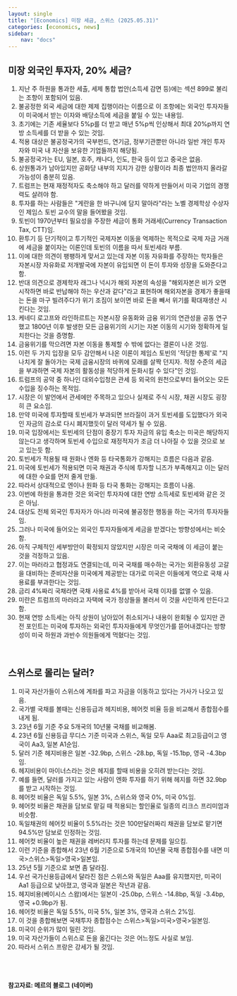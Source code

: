 ```yaml
---
layout: single
title: "[Economics] 미장 세금, 스위스 (2025.05.31)"
categories: [economics, news]
sidebar:
    nav: "docs"
---
```


## 미장 외국인 투자자, 20% 세금?
1. 지난 주 하원을 통과한 세출, 세제 통합 법안(소득세 감면 등)에는 섹션 899로 불리는 조항이 포함되어 있음.
1. 불공정한 외국 세금에 대한 제제 집행이라는 이름으로 이 조항에는 외국인 투자자들이 미국에서 받는 이자와 배당소득에 세금을 붙일 수 있는 내용임.
1. 초기에는 기존 세율보다 5%p를 더 받고 매년 5%p씩 인상해서 최대 20%p까지 연방 소득세를 더 받을 수 있는 것임.
1. 적용 대상은 불공정국가의 국부펀드, 연기금, 정부기관뿐만 아니라 일반 개인 투자자와 미국 내 자산을 보유한 기업들까지 해당됨.
1. 불공정국가는 EU, 일본, 호주, 캐나다, 인도, 한국 등이 있고 중국은 없음.
1. 상원통과가 남아있지만 공화당 내부의 지지가 강한 상황이라 최종 법안까지 올라갈 가능성이 충분히 있음.
1. 트럼프는 현재 재정적자도 축소해야 하고 달러를 약하게 만들어서 미국 기업의 경쟁력도 살려야 함.
1. 투자를 하는 사람들은 "게란을 한 바구니에 담지 말아라"라는 노벨 경제학상 수상자인 제임스 토빈 교수의 말을 들어봤을 것임.
1. 토빈이 1970년부터 필요성을 주장한 세금이 통화 거래세(Currency Transaction Tax, CTT)임.
1. 환투기 등 단기적이고 투기적인 국제자본 이동을 억제하는 목적으로 국제 자금 거래에 세금을 붙이자는 이론인데 토빈의 이름을 따서 토빈세라 부름.
1. 이에 대한 의견이 팽팽하게 맞서고 있는데 자본 이동 자유화를 주장하는 학자들은 자본시장 자유화로 저개발국에 자본이 유입되면 이 돈이 투자와 성장을 도와준다고 함.
1. 반대 의견으로 경제학자 래그나 넉시가 해외 자본의 속성을 "해외자본은 비가 오면 시작하면 바로 반납해야 하는 우산과 같다"라고 표현하며 해외자본을 경제가 좋을때는 돈을 마구 빌려주다가 위기 조짐이 보이면 바로 돈을 빼서 위기를 확대재생산 시킨다는 것임.
1. 케네디 로고프와 라인하르트는 자본시장 유동화와 금융 위기의 연관성을 공동 연구했고 1800년 이후 발생한 모든 금융위기의 시기는 자본 이동의 시기와 정확하게 일치한다는 것을 증명함.
1. 금융위기를 막으려면 자본 이동을 통제할 수 밖에 없다는 결론이 나온 것임.
1. 이런 두 가지 입장을 모두 감안해서 나온 이론이 제임스 토빈의 '적당한 통제'로 "지나치게 잘 돌아가는 국제 금융시장의 바퀴에 모래를 살짝 던지자. 적정 수준의 세금을 부과하면 국제 자본의 활동성을 적당하게 둔화시킬 수 있다"인 것임.
1. 트럼프의 공약 중 하나인 대외수입청은 관세 등 외국의 원천으로부터 들어오는 모든 수입을 징수하는 목적임.
1. 시장은 이 발언에서 관세에만 주목하고 있으나 실제로 주식 시장, 채권 시장도 굉장히 큰 요소임.
1. 만약 미국에 투자할때 토빈세가 부과되면 브라질이 과거 토빈세를 도입했다가 외국인 자금의 감소로 다시 폐지했듯이 달러 약세가 될 수 있음.
1. 미국 입장에서는 토빈세의 단점이 중장기 투자 자금의 유입 축소는 미국은 해당하지 않는다고 생각하며 토빈세 수입으로 재정적자가 조금 더 나아질 수 있을 것으로 보고 있는듯 함.
1. 토빈세가 적용될 때 원화나 엔화 등 타국통화가 강해지는 흐름은 다음과 같음.
1. 미국에 토빈세가 적용되면 미국 채권과 주식에 투자할 니즈가 부족해지고 이는 달러에 대한 수요를 먼저 줄게 만듦.
1. 따라서 상대적으로 엔이나 원화 등 타국 통화는 강해지는 흐름이 나옴.
1. 이번에 하원을 통과한 것은 외국인 투자자에 대한 연방 소득세로 토빈세와 같은 것은 아님.
1. 대상도 전체 외국인 투자자가 아니라 미국에 불공정한 행동을 하는 국가의 투자자들임.
1. 그러나 미국에 들어오는 외국인 투자자들에게 세금을 받겠다는 방향성에서는 비슷함.
1. 아직 구체적인 세부방안이 확정되지 않았지만 시장은 미국 국채에 이 세금이 붙는 것을 걱정하고 있음.
1. 이는 마러라고 협정과도 연결되는데, 미국 국채를 매수하는 국가는 외환유동성 고갈을 대비하는 준비자산을 미국에게 제공받는 대가로 미국은 이들에게 역으로 국채 사용료를 부과한다는 것임.
1. 금리 4%짜리 국채라면 국채 사용료 4%를 받아서 국채 이자를 없앨 수 있음.
1. 미란은 트럼프의 마러라고 자택에 국가 정상들을 불러서 이 것을 사인하게 만든다고 함.
1. 현재 연방 소득세는 아직 상원이 남아있어 취소되거나 내용이 완회될 수 있지만 관전 포인트는 미국에 투자하는 외국인 투자자들에게 무엇인가를 뜯어내겠다는 방향성이 미국 하원과 과반수 의원들에게 먹혔다는 것임.

<br/>

## 스위스로 몰리는 달러?
1. 미국 자산가들이 스위스에 계좌를 파고 자금을 이동하고 있다는 가사가 나오고 있음.
1. 국가별 국채를 볼때는 신용등급과 헤지비용, 헤어컷 비율 등을 비교해서 종합점수를 내게 됨.
1. 23년 6월 기준 주요 5개국의 10년물 국채를 비교해봄.
1. 23년 6월 신용등급 무디스 기준 미국과 스위스, 독일 모두 Aaa로 최고등급이고 영국이 Aa3, 일본 A1순임.
1. 달러 기준 헤지비용은 일본 -32.9bp, 스위스 -28.bp, 독일 -15.1bp, 영국 -4.3bp임.
1. 헤지비용이 마이너스라는 것은 헤지를 할때 비용을 오히려 받는다는 것임.
1. 예를 들면, 달러를 가지고 있는 사람이 엔화 투자를 하기 위해 헤지를 하면 32.9bp를 받고 시작하는 것임.
1. 헤어컷 비율은 독일 5.5%, 일본 3%, 스위스와 영국 0%, 미국 0%임.
1. 헤어컷 비율은 채권을 담보로 맡길 때 적용되는 할인율로 일종의 리크스 프리미엄과 비슷함.
1. 독일채권의 헤어킷 비율이 5.5%라는 것은 100만달러짜리 채권을 담보로 맡기면 94.5%만 담보로 인정하는 것임.
1. 헤어컷 비율이 높은 채권을 레버러지 투자를 하는데 문제를 일으킴.
1. 이런 기준을 종합해서 23년 6월 기준으로 5개국의 10년물 국채 종합점수를 내면 미국>스위스>독일>영국>일본임.
1. 25년 5월 기준으로 보면 좀 달라짐.
1. 우선 국가신용등급에서 달라진 점은 스위스와 독일은 Aaa를 유지했지만, 미국이 Aa1 등급으로 낮아졌고, 영국과 일본은 작년과 같음.
1. 헤지비용(베이시스 스왑)에서는 일본이 -25.0bp, 스위스 -14.8bp, 독일 -3.4bp, 영국 +0.9bp가 됨.
1. 헤어컷 비율은 독일 5.5%, 미국 5%, 일본 3%, 영국과 스위스 2%임.
1. 이 것을 종합해보면 국채투자 종합점수는 스위스>독일>미국>영국>일본임.
1. 미국이 순위가 많이 밀린 것임.
1. 미국 자산가들이 스위스로 돈을 옮긴다는 것은 어느정도 사실로 보임.
1. 따라서 스위스 프랑은 강세가 될 것임.



<br/>
<br/>

#### 참고자료: 메르의 블로그 (네이버)